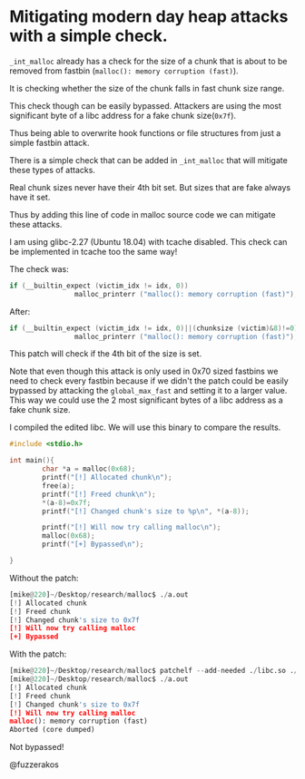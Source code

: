 # Mitigating modern day heap attacks with a simple check.


`_int_malloc` already has a check for the size of a chunk that is about to be removed from fastbin (`malloc(): memory corruption (fast)`).

It is checking whether the size of the chunk falls in fast chunk size range.

This check though can be easily bypassed. Attackers are using the most significant byte of a libc address for a fake chunk size(`0x7f`).

Thus being able to overwrite hook functions or file structures from just a simple fastbin attack.

There is a simple check that can be added in `_int_malloc` that will mitigate these types of attacks.

Real chunk sizes never have their 4th bit set.
But sizes that are fake always have it set.

Thus by adding this line of code in malloc source code we can mitigate these attacks.

I am using glibc-2.27 (Ubuntu 18.04) with tcache disabled. This check can be implemented in tcache too the same way!

The check was:
```C
if (__builtin_expect (victim_idx != idx, 0))
                malloc_printerr ("malloc(): memory corruption (fast)");
```

After:
```C
if (__builtin_expect (victim_idx != idx, 0)||(chunksize (victim)&8)!=0)
                malloc_printerr ("malloc(): memory corruption (fast)");

```
This patch will check if the 4th bit of the size is set.

Note that even though this attack is only used in 0x70 sized fastbins we need to check every fastbin because if we didn't the patch could be easily bypassed by attacking the `global_max_fast` and setting it to a larger value. This way we could use the 2 most significant bytes of a libc address as a fake chunk size.

I compiled the edited libc.
We will use this binary to compare the results.
```C
#include <stdio.h>

int main(){
        char *a = malloc(0x68);
        printf("[!] Allocated chunk\n");
        free(a);
        printf("[!] Freed chunk\n");
        *(a-8)=0x7f;
        printf("[!] Changed chunk's size to %p\n", *(a-8));

        printf("[!] Will now try calling malloc\n");
        malloc(0x68);
        printf("[+] Bypassed\n");

}
```
Without the patch:
```python
[mike@220]~/Desktop/research/malloc$ ./a.out 
[!] Allocated chunk
[!] Freed chunk
[!] Changed chunk's size to 0x7f
[!] Will now try calling malloc
[+] Bypassed
```
With the patch:
```python
[mike@220]~/Desktop/research/malloc$ patchelf --add-needed ./libc.so ./a.out
[mike@220]~/Desktop/research/malloc$ ./a.out 
[!] Allocated chunk
[!] Freed chunk
[!] Changed chunk's size to 0x7f
[!] Will now try calling malloc
malloc(): memory corruption (fast)
Aborted (core dumped)
```
Not bypassed!

@fuzzerakos
